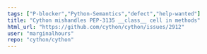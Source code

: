 ```yaml
---
tags: ["P-blocker","Python-Semantics","defect","help-wanted"]
title: "Cython mishandles PEP-3135 __class__ cell in methods"
html_url: "https://github.com/cython/cython/issues/2912"
user: "marginalhours"
repo: "cython/cython"
---
```


